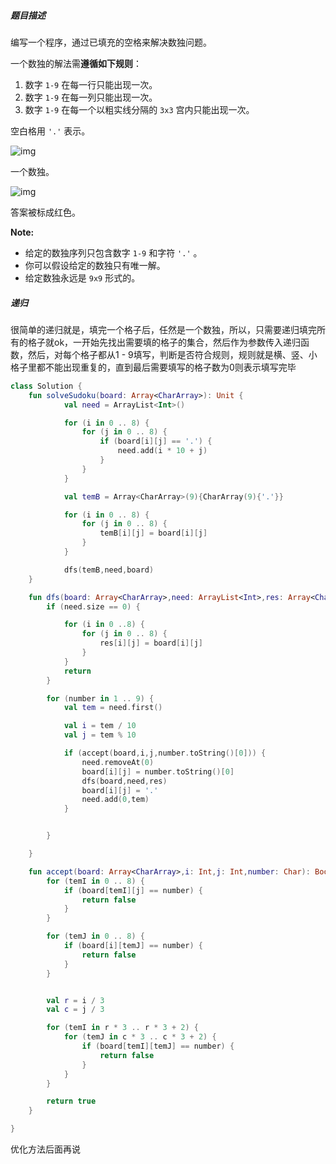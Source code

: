 ##### 题目描述

编写一个程序，通过已填充的空格来解决数独问题。

一个数独的解法需**遵循如下规则**：

1. 数字 `1-9` 在每一行只能出现一次。
2. 数字 `1-9` 在每一列只能出现一次。
3. 数字 `1-9` 在每一个以粗实线分隔的 `3x3` 宫内只能出现一次。

空白格用 `'.'` 表示。

![img](http://upload.wikimedia.org/wikipedia/commons/thumb/f/ff/Sudoku-by-L2G-20050714.svg/250px-Sudoku-by-L2G-20050714.svg.png)

一个数独。

![img](http://upload.wikimedia.org/wikipedia/commons/thumb/3/31/Sudoku-by-L2G-20050714_solution.svg/250px-Sudoku-by-L2G-20050714_solution.svg.png)

答案被标成红色。

**Note:**

- 给定的数独序列只包含数字 `1-9` 和字符 `'.'` 。
- 你可以假设给定的数独只有唯一解。
- 给定数独永远是 `9x9` 形式的。

##### 递归

很简单的递归就是，填完一个格子后，任然是一个数独，所以，只需要递归填完所有的格子就ok，一开始先找出需要填的格子的集合，然后作为参数传入递归函数，然后，对每个格子都从1 - 9填写，判断是否符合规则，规则就是横、竖、小格子里都不能出现重复的，直到最后需要填写的格子数为0则表示填写完毕



```kotlin
class Solution {
    fun solveSudoku(board: Array<CharArray>): Unit {
            val need = ArrayList<Int>()

            for (i in 0 .. 8) {
                for (j in 0 .. 8) {
                    if (board[i][j] == '.') {
                        need.add(i * 10 + j)
                    }
                }
            }

            val temB = Array<CharArray>(9){CharArray(9){'.'}}

            for (i in 0 .. 8) {
                for (j in 0 .. 8) {
                    temB[i][j] = board[i][j]
                }
            }

            dfs(temB,need,board)
    }

    fun dfs(board: Array<CharArray>,need: ArrayList<Int>,res: Array<CharArray>) {
        if (need.size == 0) {

            for (i in 0 ..8) {
                for (j in 0 .. 8) {
                    res[i][j] = board[i][j]
                }
            }
            return
        }

        for (number in 1 .. 9) {
            val tem = need.first()

            val i = tem / 10
            val j = tem % 10

            if (accept(board,i,j,number.toString()[0])) {
                need.removeAt(0)
                board[i][j] = number.toString()[0]
                dfs(board,need,res)
                board[i][j] = '.'
                need.add(0,tem)
            }


        }

    }

    fun accept(board: Array<CharArray>,i: Int,j: Int,number: Char): Boolean {
        for (temI in 0 .. 8) {
            if (board[temI][j] == number) {
                return false
            }
        }

        for (temJ in 0 .. 8) {
            if (board[i][temJ] == number) {
                return false
            }
        }


        val r = i / 3
        val c = j / 3

        for (temI in r * 3 .. r * 3 + 2) {
            for (temJ in c * 3 .. c * 3 + 2) {
                if (board[temI][temJ] == number) {
                    return false
                }
            }
        }

        return true
    }

}
```

优化方法后面再说